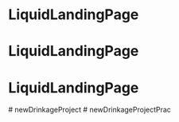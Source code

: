 # LiquidLandingPage
# LiquidLandingPage
# LiquidLandingPage


#   n e w D r i n k a g e P r o j e c t  
 #   n e w D r i n k a g e P r o j e c t P r a c  
 